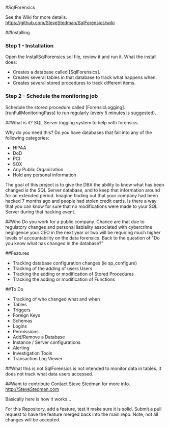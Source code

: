 #SqlForensics

See the Wiki for more details. https://github.com/SteveStedman/SqlForensics/wiki

##Installing
### Step 1 - Installation 
Open the InstallSqlForensics.sql file, review it and run it.
What the install does:
 * Creates a database called [SqlForensics].
 * Creates several tables in that database to track what happens when.
 * Creates several stored procedures to track different items.

### Step 2 - Schedule the monitoring job
Schedule the stored procedure called [ForensicLogging].[runFullMonitoringPass] to run regularly (every 5 minutes is suggested).

##What is it?
SQL Server logging system to help with forensics.

Why do you need this? Do you have databases that fall into any of the following categories:
 + HIPAA
 + DoD
 + PCI
 + SOX
 + Any Public Organization
 + Hold any personal information

The goal of this project is to give the DBA the ability to know what has been changed is the SQL Server 
database, and to keep that information around for an extended period. Imagine finding out that your company 
had been hacked 7 months ago and people had stolen credit cards. Is there a way that you can know for sure
that no modifications were made to your SQL Server during that hacking event.

##Who
Do you work for a public company. Chance are that due to regulatory changes and personal liabiality 
associated with cybercrime negligence your CEO in the next year or two will be requiring much higher levels
of accountability on the data forensics. Back to the question of "Do you know what has changed in the database?"

##Features
+ Tracking database configuration changes (ie sp_configure)
+ Tracking of the adding of users Users
+ Tracking the adding or modification of Stored Procedures
+ Tracking the adding or modification of Functions


##To Do
+ Tracking of who changed what and when
 + Tables
 + Triggers
 + Foreign Keys
 + Schemas
 + Logins
 + Permissions
 + Add/Remove a Database
 + Instance / Server configurations
+ Alerting
+ Investigation Tools
+ Transaction Log Viewer

##What this is not
SqlForensics is not intended to monitor data in tables. It does not track what data users accessed.

##Want to contribute
Contact Steve Stedman for more info.  http://SteveStedman.com

Basically here is how it works...

For this Repository, add a feature, test it make sure it is solid.  Submit a pull request to have the feature merged back into the main repo.  Note, not all changes will be accepted. 
